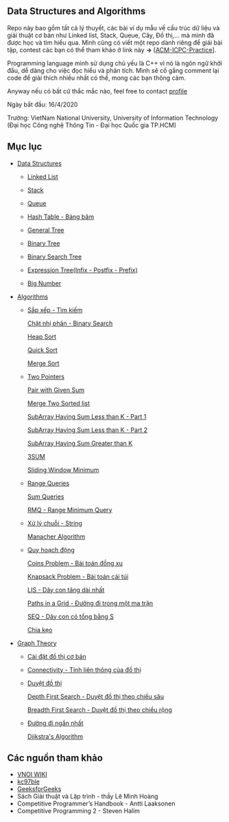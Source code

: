 ## Data Structures and Algorithms
Repo này bao gồm tất cả lý thuyết, các bài ví dụ mẫu về cấu trúc dữ liệu và giải thuật cơ bản như Linked list, Stack, Queue, Cây, Đồ thị,... mà mình đã được học và tìm hiểu qua. Mình cũng có viết một repo dành riêng để giải bài tập, contest các bạn có thể tham khảo ở link này **->** [[ACM-ICPC-Practice](https://github.com/nghoanglong/ACM-ICPC-Practice)]. 

Programming language mình sử dụng chủ yếu là C++ vì nó là ngôn ngữ khởi đầu, dễ dàng cho việc đọc hiểu và phân tích. Mình sẽ cố gắng comment lại code để giải thích nhiều nhất có thể, mong các bạn thông cảm.

Anyway nếu có bất cứ thắc mắc nào, feel free to contact [profile](https://nghoanglong.github.io/)

Ngày bắt đầu: 16/4/2020

Trường: VietNam National University, University of Information Technology (Đại học Công nghệ Thông Tin - Đại học Quốc gia TP.HCM)


## Mục lục
- [Data Structures](https://github.com/nghoanglong/Competitive-Programming/tree/master/DataStructure)

   - [Linked List](https://github.com/nghoanglong/Competitive-Programming/blob/master/DataStructure/Linked-list.cpp) 

   - [Stack](https://github.com/nghoanglong/Competitive-Programming/blob/master/DataStructure/Stack.cpp)

   - [Queue](https://github.com/nghoanglong/Competitive-Programming/blob/master/DataStructure/Queue.cpp)
   
   - [Hash Table - Bảng băm](https://github.com/nghoanglong/Competitive-Programming/blob/master/DataStructure/HashTable.cpp)

   - [General Tree](https://github.com/nghoanglong/Competitive-Programming/blob/master/DataStructure/GeneralTree.cpp)

   - [Binary Tree](https://github.com/nghoanglong/Competitive-Programming/blob/master/DataStructure/BinaryTree.cpp)

   - [Binary Search Tree](https://github.com/nghoanglong/Competitive-Programming/blob/master/DataStructure/BinarySearchTree.cpp)

   - [Expression Tree(Infix - Postfix - Prefix)](https://github.com/nghoanglong/Competitive-Programming/blob/master/DataStructure/infix-prefix-postfix.cpp)

   - [Big Number](https://github.com/nghoanglong/Competitive-Programming/blob/master/DataStructure/BigNum.cpp)


- [Algorithms](https://github.com/nghoanglong/Competitive-Programming/tree/master/Algorithm)

   - [Sắp xếp - Tìm kiếm](https://github.com/nghoanglong/Competitive-Programming/blob/master/Algorithm/Sort-Search)

       [Chặt nhị phân - Binary Search](https://github.com/nghoanglong/Competitive-Programming/blob/master/Algorithm/Sort-Search/BinarySearch.cpp)

       [Heap Sort](https://github.com/nghoanglong/Competitive-Programming/blob/master/Algorithm/Sort-Search/HeapSort.cpp)

       [Quick Sort](https://github.com/nghoanglong/Competitive-Programming/blob/master/Algorithm/Sort-Search/QuickSort.cpp)

       [Merge Sort](https://github.com/nghoanglong/Competitive-Programming/blob/master/Algorithm/Sort-Search/MergeSort.cpp)

   
   - [Two Pointers](https://github.com/nghoanglong/Competitive-Programming/blob/master/Algorithm/Two-Pointers)

       [Pair with Given Sum](https://github.com/nghoanglong/Competitive-Programming/blob/master/Algorithm/Two-Pointers/PairWithGivenSum.cpp)

       [Merge Two Sorted list](https://github.com/nghoanglong/Competitive-Programming/blob/master/Algorithm/Two-Pointers/MergeTwoSortedList.cpp)

       [SubArray Having Sum Less than K - Part 1](https://github.com/nghoanglong/Competitive-Programming/blob/master/Algorithm/Two-Pointers/SASLTK-Part1.cpp)

       [SubArray Having Sum Less than K - Part 2](https://github.com/nghoanglong/Competitive-Programming/blob/master/Algorithm/Two-Pointers/SASLTK-Part2.cpp)

       [SubArray Having Sum Greater than K](https://github.com/nghoanglong/Competitive-Programming/blob/master/Algorithm/Two-Pointers/SASGTK.cpp)

       [3SUM](https://github.com/nghoanglong/Competitive-Programming/blob/master/Algorithm/Two-Pointers/3SUM.cpp)

       [Sliding Window Minimum](https://github.com/nghoanglong/Competitive-Programming/blob/master/Algorithm/Two-Pointers/SlidingWinMin.cpp)

   - [Range Queries](https://github.com/nghoanglong/Competitive-Programming/blob/master/Algorithm/RangeQueries)

       [Sum Queries](https://github.com/nghoanglong/Competitive-Programming/blob/master/Algorithm/RangeQueries/SumQueries.cpp)

       [RMQ - Range Minimum Query](https://github.com/nghoanglong/Competitive-Programming/blob/master/Algorithm/RangeQueries/RMQ.cpp)


   - [Xử lý chuỗi - String](https://github.com/nghoanglong/Competitive-Programming/blob/master/Algorithm/String)

       [Manacher Algorithm](https://github.com/nghoanglong/Competitive-Programming/blob/master/Algorithm/String/Manacher.cpp)
    

   - [Quy hoạch động](https://github.com/nghoanglong/Competitive-Programming/blob/master/Algorithm/DynamicProgramming)

       [Coins Problem - Bài toán đồng xu](https://github.com/nghoanglong/Competitive-Programming/blob/master/Algorithm/DynamicProgramming/Coins.cpp)

       [Knapsack Problem - Bài toán cái túi](https://github.com/nghoanglong/Competitive-Programming/blob/master/Algorithm/DynamicProgramming/Knapsack.cpp)

       [LIS - Dãy con tăng dài nhất](https://github.com/nghoanglong/Competitive-Programming/blob/master/Algorithm/DynamicProgramming/LIS.cpp)

       [Paths in a Grid - Đường đi trong một ma trận](https://github.com/nghoanglong/Competitive-Programming/blob/master/Algorithm/DynamicProgramming/GridPaths.cpp)

       [SEQ - Dãy con có tổng bằng S](https://github.com/nghoanglong/Competitive-Programming/blob/master/Algorithm/DynamicProgramming/SEQ.cpp)

       [Chia kẹo](https://github.com/nghoanglong/Competitive-Programming/blob/master/Algorithm/DynamicProgramming/CK.cpp)


- [Graph Theory](https://github.com/nghoanglong/Competitive-Programming/tree/master/GraphTheory)

    - [Cài đặt đồ thị cơ bản](https://github.com/nghoanglong/Competitive-Programming/blob/master/GraphTheory/Basic.cpp)

    - [Connectivity - Tính liên thông của đồ thị](https://github.com/nghoanglong/Competitive-Programming/blob/master/GraphTheory/Connectivity.cpp)

    - [Duyệt đồ thị](https://github.com/nghoanglong/Competitive-Programming/blob/master/GraphTheory/GraphTraversal)

       [Depth First Search - Duyệt đồ thị theo chiều sâu](https://github.com/nghoanglong/Competitive-Programming/blob/master/GraphTheory/GraphTraversal/DFS.cpp)
       
       [Breadth First Search - Duyệt đồ thị theo chiều rộng](https://github.com/nghoanglong/Competitive-Programming/blob/master/GraphTheory/GraphTraversal/BFS.cpp)

    - [Đường đi ngắn nhất](https://github.com/nghoanglong/Competitive-Programming/blob/master/GraphTheory/ShortestPath)

       [Dijkstra's Algorithm](https://github.com/nghoanglong/Competitive-Programming/blob/master/GraphTheory/ShortestPath/Dijkstra.cpp)



## Các nguồn tham khảo

  - [VNOI WIKI](https://vnoi.info/wiki/Home)
  - [kc97ble](https://sites.google.com/site/kc97ble/)
  - [GeeksforGeeks](https://www.geeksforgeeks.org/)
  - Sách Giải thuật và Lập trình - thầy Lê Minh Hoàng
  - Competitive Programmer’s Handbook - Antti Laaksonen
  - Competitive Programming 2 - Steven Halim

